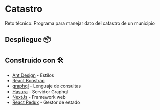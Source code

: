 # Catastro

Reto técnico: Programa para manejar dato del catastro de un municipio


## Despliegue 📦



## Construido con 🛠️

* [Ant Design](https://ant.design/) - Estilos
* [React Boostrap](https://react-bootstrap.github.io/)
* [graphql](https://graphql.org/) - Lenguaje de consultas
* [Hasura](https://hasura.io/) - Servidor Graphql 
* [NextJs](https://nextjs.org/) - Framework web
* [React Redux](https://react-redux.js.org/) - Gestor de estado

